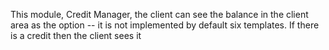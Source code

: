  This module, Credit Manager, the client can see the balance in the client area as the option -- it is not implemented by default six templates. If there is a credit then the client sees it
